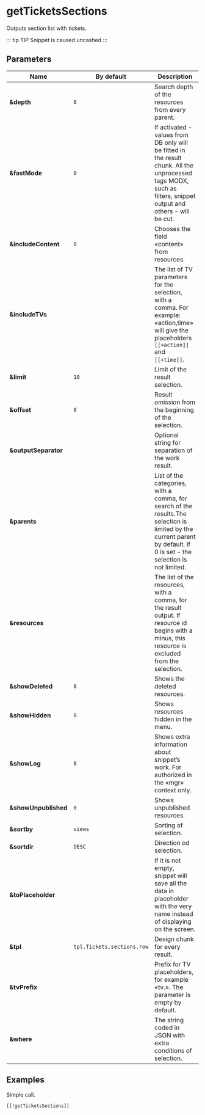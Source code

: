 # getTicketsSections

Outputs section list with tickets.

::: tip TIP
Snippet is caused uncashed
:::

## Parameters

Name                 | By default                 | Description
---------------------|----------------------------|-----------------------------------------------------------------------------------------------------------------------------------------------------------------------
**&depth**           | `0`                        | Search depth of the resources from every parent.
**&fastMode**        | `0`                        | If activated - values from DB only will be fitted in the result chunk. All the unprocessed tags MODX, such as filters, snippet output and others - will be cut.
**&includeContent**  | `0`                        | Chooses the field «content» from resources.
**&includeTVs**      |                            | The list of TV parameters for the selection, with a comma. For example: «action,time» will give the placeholders `[[+action]]` and `[[+time]]`.
**&limit**           | `10`                       | Limit of the result selection.
**&offset**          | `0`                        | Result omission from the beginning of the selection.
**&outputSeparator** |                            | Optional string for separation of the work result.
**&parents**         |                            | List of the categories, with a comma, for search of the results.The selection is limited by the current parent by default. If 0 is set - the selection is not limited.
**&resources**       |                            | The list of the resources, with a comma, for the result output. If resource id begins with a minus, this resource is excluded from the selection.
**&showDeleted**     | `0`                        | Shows the deleted resources.
**&showHidden**      | `0`                        | Shows resources hidden in the menu.
**&showLog**         | `0`                        | Shows extra information about snippet’s work. For authorized in the «mgr» context only.
**&showUnpublished** | `0`                        | Shows unpublished resources.
**&sortby**          | `views`                    | Sorting of selection.
**&sortdir**         | `DESC`                     | Direction od selection.
**&toPlaceholder**   |                            | If it is not empty, snippet will save all the data in placeholder with the very name instead of displaying on the screen.
**&tpl**             | `tpl.Tickets.sections.row` | Design chunk for every result.
**&tvPrefix**        |                            | Prefix for TV placeholders, for example «tv.». The parameter is empty by default.
**&where**           |                            | The string coded in JSON with extra conditions of selection.

<!--@include: ../parts/tip-general-properties.md-->

## Examples

Simple call.

```modx
[[!getTicketsSections]]
```
